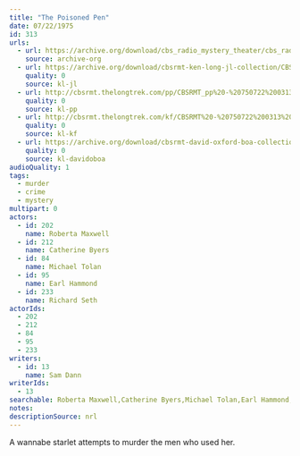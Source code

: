 ```yaml
---
title: "The Poisoned Pen"
date: 07/22/1975
id: 313
urls: 
  - url: https://archive.org/download/cbs_radio_mystery_theater/cbs_radio_mystery_theater-0301-0350.zip/cbs_radio_mystery_theater-0301-0350%2Fcbsrmt_0313_the_poisoned_pen.mp3
    source: archive-org
  - url: https://archive.org/download/cbsrmt-ken-long-jl-collection/CBSRMT - 750722 0313 The Poisoned Pen_jl.mp3
    quality: 0
    source: kl-jl
  - url: http://cbsrmt.thelongtrek.com/pp/CBSRMT_pp%20-%20750722%200313%20The%20Poisoned%20Pen.mp3
    quality: 0
    source: kl-pp
  - url: http://cbsrmt.thelongtrek.com/kf/CBSRMT%20-%20750722%200313%20The%20Poisoned%20Pen_kf.mp3
    quality: 0
    source: kl-kf
  - url: https://archive.org/download/cbsrmt-david-oxford-boa-collection/CBSRMT-750722-0313-The-Poisoned-Pen-(64-44)_kf-{BoA}.mp3
    quality: 0
    source: kl-davidoboa
audioQuality: 1
tags: 
  - murder
  - crime
  - mystery
multipart: 0
actors:  
  - id: 202
    name: Roberta Maxwell  
  - id: 212
    name: Catherine Byers  
  - id: 84
    name: Michael Tolan  
  - id: 95
    name: Earl Hammond  
  - id: 233
    name: Richard Seth
actorIds:  
  - 202  
  - 212  
  - 84  
  - 95  
  - 233
writers:  
  - id: 13
    name: Sam Dann
writerIds:  
  - 13
searchable: Roberta Maxwell,Catherine Byers,Michael Tolan,Earl Hammond,Richard Seth Sam Dann
notes: 
descriptionSource: nrl
---
```

A wannabe starlet attempts to murder the men who used her.